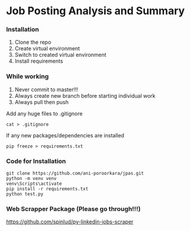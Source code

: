 # Job Posting Analysis and Summary

### Installation 
1. Clone the repo 
2. Create virtual environment 
3. Switch to created virtual environment 
4. Install requirements 

### While working
1. Never commit to master!!!
2. Always create new branch before starting individual work
3. Always pull then push

Add any huge files to .gitignore
```
cat > .gitignore
```
If any new packages/dependencies are installed 
```
pip freeze > requirements.txt
```

### Code for Installation
```
git clone https://github.com/ani-poroorkara/jpas.git
python -m venv venv
venv\Scripts\activate
pip install -r requirements.txt
python test.py
```

### Web Scrapper Package (Please go through!!!)
https://github.com/spinlud/py-linkedin-jobs-scraper
